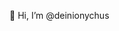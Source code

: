 👋 Hi, I’m @deinionychus
<!---
deinionychus/deinionychus is a ✨ special ✨ repository because its `README.md` (this file) appears on your GitHub profile.
You can click the Preview link to take a look at your changes.
--->
